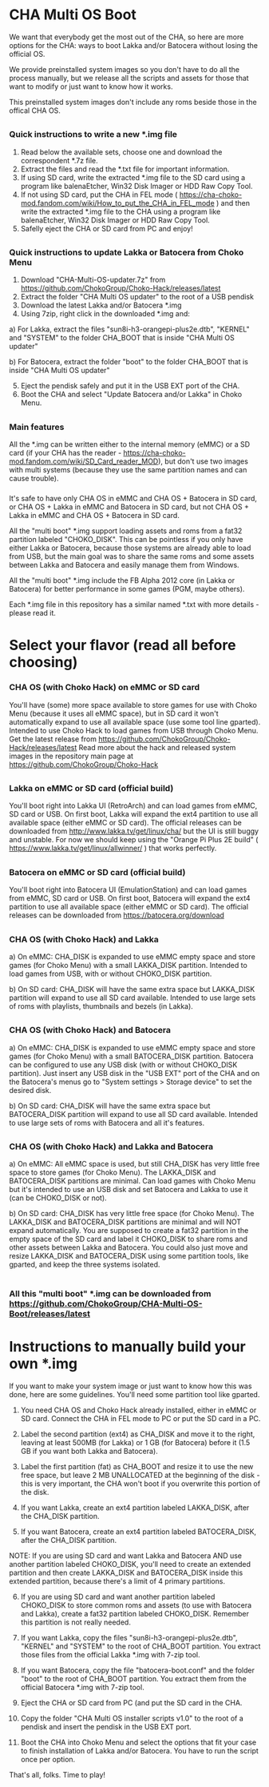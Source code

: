 # CHA Multi OS Boot
We want that everybody get the most out of the CHA, so here are more options for the CHA: ways to boot Lakka and/or Batocera without losing the official OS.

We provide preinstalled system images so you don't have to do all the process manually, but we release all the scripts and assets for those that want to modify or just want to know how it works.

This preinstalled system images don't include any roms beside those in the offical CHA OS.

## 
### Quick instructions to write a new \*.img file
1. Read below the available sets, choose one and download the correspondent \*.7z file.
2. Extract the files and read the \*.txt file for important information.
3. If using SD card, write the extracted \*.img file to the SD card using a program like balenaEtcher, Win32 Disk Imager or HDD Raw Copy Tool.
4. If not using SD card, put the CHA in FEL mode ( https://cha-choko-mod.fandom.com/wiki/How_to_put_the_CHA_in_FEL_mode ) and then write the extracted \*.img file to the CHA using a program like balenaEtcher, Win32 Disk Imager or HDD Raw Copy Tool.
5. Safelly eject the CHA or SD card from PC and enjoy!

## 
### Quick instructions to update Lakka or Batocera from Choko Menu
1. Download "CHA-Multi-OS-updater.7z" from https://github.com/ChokoGroup/Choko-Hack/releases/latest
2. Extract the folder "CHA Multi OS updater" to the root of a USB pendisk
3. Download the latest Lakka and/or Batocera \*.img
4. Using 7zip, right click in the downloaded \*.img and:

a) For Lakka, extract the files "sun8i-h3-orangepi-plus2e.dtb", "KERNEL" and "SYSTEM" to the folder CHA_BOOT that is inside "CHA Multi OS updater"

b) For Batocera, extract the folder "boot" to the folder CHA_BOOT that is inside "CHA Multi OS updater"

5. Eject the pendisk safely and put it in the USB EXT port of the CHA.
6. Boot the CHA and select "Update Batocera and/or Lakka" in Choko Menu.

## 
### Main features

All the \*.img can be written either to the internal memory (eMMC) or a SD card (if your CHA has the reader - https://cha-choko-mod.fandom.com/wiki/SD_Card_reader_MOD), but don't use two images with multi systems (because they use the same partition names and can cause trouble).
### 
It's safe to have only CHA OS in eMMC and CHA OS + Batocera in SD card, or CHA OS + Lakka in eMMC and Batocera in SD card, but not CHA OS + Lakka in eMMC and CHA OS + Batocera in SD card.

All the "multi boot" \*.img support loading assets and roms from a fat32 partition labeled "CHOKO_DISK".
This can be pointless if you only have either Lakka or Batocera, because those systems are already able to load from USB, but the main goal was to share the same roms and some assets between Lakka and Batocera and easily manage them from Windows.

All the "multi boot" \*.img include the FB Alpha 2012 core (in Lakka or Batocera) for better performance in some games (PGM, maybe others).

Each \*.img file in this repository has a similar named \*.txt with more details - please read it.


## 
# Select your flavor (read all before choosing)



### CHA OS (with Choko Hack) on eMMC or SD card
You'll have (some) more space available to store games for use with Choko Menu (because it uses all eMMC space), but in SD card it won't automatically expand to use all available space (use some tool line gparted).
Intended to use Choko Hack to load games from USB through Choko Menu.
Get the latest release from https://github.com/ChokoGroup/Choko-Hack/releases/latest
Read more about the hack and released system images in the repository main page at https://github.com/ChokoGroup/Choko-Hack


## 
### Lakka on eMMC or SD card (official build)
You'll boot right into Lakka UI (RetroArch) and can load games from eMMC, SD card or USB.
On first boot, Lakka will expand the ext4 partition to use all available space (either eMMC or SD card).
The official releases can be downloaded from http://www.lakka.tv/get/linux/cha/ but the UI is still buggy and unstable.
For now we should keep using the "Orange Pi Plus 2E build" ( https://www.lakka.tv/get/linux/allwinner/ ) that works perfectly.


## 
### Batocera on eMMC or SD card (official build)
You'll boot right into Batocera UI (EmulationStation) and can load games from eMMC, SD card or USB.
On first boot, Batocera will expand the ext4 partition to use all available space (either eMMC or SD card).
The official releases can be downloaded from https://batocera.org/download


## 
### CHA OS (with Choko Hack) and Lakka
a) On eMMC:
  CHA_DISK is expanded to use eMMC empty space and store games (for Choko Menu) with a small LAKKA_DISK partition. Intended to load games from USB, with or without CHOKO_DISK partition.

b) On SD card:
  CHA_DISK will have the same extra space but LAKKA_DISK partition will expand to use all SD card available. Intended to use large sets of roms with playlists, thumbnails and bezels (in Lakka).


## 
### CHA OS (with Choko Hack) and Batocera
a) On eMMC:
  CHA_DISK is expanded to use eMMC empty space and store games (for Choko Menu) with a small BATOCERA_DISK partition. Batocera can be configured to use any USB disk (with or without CHOKO_DISK partition).
  Just insert any USB disk in the "USB EXT" port of the CHA and on the Batocera's menus go to "System settings > Storage device" to set the desired disk.

b) On SD card:
  CHA_DISK will have the same extra space but BATOCERA_DISK partition will expand to use all SD card available. Intended to use large sets of roms with Batocera and all it's features.


## 
### CHA OS (with Choko Hack) and Lakka and Batocera
a) On eMMC:
  All eMMC space is used, but still CHA_DISK has very little free space to store games (for Choko Menu). The LAKKA_DISK and BATOCERA_DISK partitions are minimal.
  Can load games with Choko Menu but it's intended to use an USB disk and set Batocera and Lakka to use it (can be CHOKO_DISK or not).

b) On SD card:
  CHA_DISK has very little free space (for Choko Menu). The LAKKA_DISK and BATOCERA_DISK partitions are minimal and will NOT expand automatically.
  You are supposed to create a fat32 partition in the empty space of the SD card and label it CHOKO_DISK to share roms and other assets between Lakka and Batocera.
  You could also just move and resize LAKKA_DISK and BATOCERA_DISK using some partition tools, like gparted, and keep the three systems isolated.


# 
### All this "multi boot" \*.img can be downloaded from https://github.com/ChokoGroup/CHA-Multi-OS-Boot/releases/latest

# 
# Instructions to manually build your own \*.img
If you want to make your system image or just want to know how this was done, here are some guidelines.
You'll need some partition tool like gparted.

1. You need CHA OS and Choko Hack already installed, either in eMMC or SD card. Connect the CHA in FEL mode to PC or put the SD card in a PC.

2. Label the second partition (ext4) as CHA_DISK and move it to the right, leaving at least 500MB (for Lakka) or 1 GB (for Batocera) before it (1.5 GB if you want both Lakka and Batocera).

3. Label the first partition (fat) as CHA_BOOT and resize it to use the new free space, but leave 2 MB UNALLOCATED at the beginning of the disk - this is very important, the CHA won't boot if you overwrite this portion of the disk.

4. If you want Lakka, create an ext4 partition labeled LAKKA_DISK, after the CHA_DISK partition.

5. If you want Batocera, create an ext4 partition labeled BATOCERA_DISK, after the CHA_DISK partition.

NOTE: If you are using SD card and want Lakka and Batocera AND use another partition labeled CHOKO_DISK, you'll need to create an extended partition and then create LAKKA_DISK and BATOCERA_DISK inside this extended partition, because there's a limit of 4 primary partitions.

6. If you are using SD card and want another partition labeled CHOKO_DISK to store common roms and assets (to use with Batocera and Lakka), create a fat32 partition labeled CHOKO_DISK. Remember this partition is not really needed.

7. If you want Lakka, copy the files "sun8i-h3-orangepi-plus2e.dtb", "KERNEL" and "SYSTEM" to the root of CHA_BOOT partition. You extract those files from the official Lakka \*.img with 7-zip tool.

8. If you want Batocera, copy the file "batocera-boot.conf" and the folder "boot" to the root of CHA_BOOT partition. You extract them from the official Batocera \*.img with 7-zip tool.

9. Eject the CHA or SD card from PC (and put the SD card in the CHA.

10. Copy the folder "CHA Multi OS installer scripts v1.0" to the root of a pendisk and insert the pendisk in the USB EXT port.

11. Boot the CHA into Choko Menu and select the options that fit your case to finish installation of Lakka and/or Batocera. You have to run the script once per option.

That's all, folks.
Time to play!
